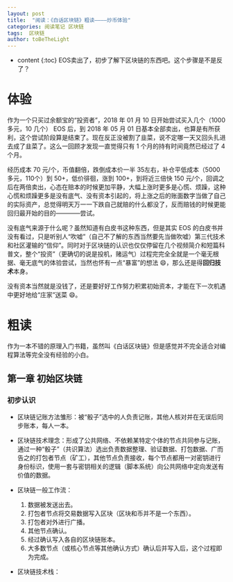 ```yaml
---
layout: post
title:  "阅读：《白话区块链》粗读————炒币体验"
categories: 阅读笔记 区块链
tags:  区块链
author: toBeTheLight
---
```


* content
{:toc}
EOS卖出了，初步了解下区块链的东西吧。这个步骤是不是反了？




# 体验

作为一个只买过余额宝的“投资者”，2018 年 01 月 10 日开始尝试买入几个（1000多元，10 几个） EOS 后，到 2018 年 05 月 01 日基本全部卖出，也算是有所获利，这个尝试阶段算是结束了。现在反正没被割了韭菜，说不定哪一天又回头扎进去成了韭菜了。这么一回顾才发现一直觉得只有 1 个月的持有时间竟然已经过了 4 个月。

经历成本 70 元/个，币值翻倍，跌倒成本价一半 35左右，补仓平低成本（5000多元，110个）到 50+，低价徘徊，涨到 100+，到将近三倍快 150 元/个，回调之后在两倍卖出，心态在赔本的时候更加平静，大幅上涨时更多是心慌、烦躁，这种心慌和烦躁更多是没有底气、没有资本引起的，将上涨之后的账面数字当做了自己的实际资产，总觉得明天万一一下跌自己就赔的什么都没了，反而赔钱的时候更能回归最开始的目的————尝试。

没有底气来源于什么呢？虽然知道有白皮书这种东西，但是其实 EOS 的白皮书并没有看过，只是听别人“吹嘘”（自己不了解的东西当然要先当做吹嘘）第三代技术和社区灌输的“信仰”。同时对于区块链的认识也仅仅停留在几个视频简介和短篇科普文，整个“投资”（更确切的说是投机，赌运气）过程完完全全就是一个毫无根据、毫无底气的体验尝试，当然也怀有一点“暴富”的想法 😄，那么还是得**回归技术**本身。

没有资本当然就是没钱了，还是要好好工作努力积累初始资本，才能在下一次机遇中更好地给“庄家”送菜 😄。

# 粗读

作为一本不错的原理入门书籍，虽然叫《白话区块链》但是感觉并不完全适合对编程算法等完全没有经验的小白。

## 第一章 初始区块链

### 初步认识

* 区块链记账方法雏形：被“骰子”选中的人负责记账，其他人核对并在无误后同步账本，每人一本。

* 区块链技术理念：形成了公共网络、不依赖某特定个体的节点共同参与记账，通过一种“骰子”（共识算法）选出负责数据整理、验证数据、打包数据、广而告之的打包者节点（矿工），其他节点负责接收，每个节点都用一对密钥进行身份标识，使用一套与密钥相关的逻辑（脚本系统）向公共网络中定向发送有价值的数据。

* 区块链一般工作流：
  1. 数据被发送出去。
  2. 打包者节点将交易数据写入区块（区块和币并不是一个东西）。
  3. 打包者对外进行广播。
  4. 其他节点确认。
  5. 经过确认写入各自的区块链账本。
  6. 大多数节点（或核心节点等其他确认方式）确认后并写入后，这个过程即为完成。

* 区块链技术栈：